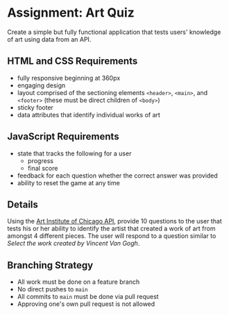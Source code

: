 # Assignment: Art Quiz

Create a simple but fully functional application that tests users' knowledge of art using data from an API.

## HTML and CSS Requirements
* fully responsive beginning at 360px
* engaging design
* layout comprised of the sectioning elements `<header>`, `<main>`, and `<footer>` (these must be direct children of `<body>`)
* sticky footer
* data attributes that identify individual works of art

## JavaScript Requirements
* state that tracks the following for a user
  * progress
  * final score
* feedback for each question whether the correct answer was provided
* ability to reset the game at any time

## Details
Using the [Art Institute of Chicago API](https://api.artic.edu/docs/#quick-start), provide 10 questions to the user that tests his or her ability to identify the artist that created a work of art from amongst 4 different pieces. The user will respond to a question similar to _Select the work created by Vincent Van Gogh_.

## Branching Strategy
* All work must be done on a feature branch
* No direct pushes to `main`
* All commits to `main` must be done via pull request
* Approving one's own pull request is not allowed
